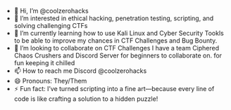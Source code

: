 - 👋 Hi, I’m @coolzerohacks
- 👀 I’m interested in ethical hacking, penetration testing, scripting, and solving challenging CTFs
- 🌱 I’m currently learning how to use Kali Linux and Cyber Security Tookls to  be able to improve my chances in CTF Challenges and Bug Bounty. 
- 💞️ I’m looking to collaborate on CTF Challenges I have a team  Ciphered Chaos Crushers and Discord Server for beginners to collaborate on. for fun keeping it chilled
- 📫 How to reach me Discord @coolzerohacks
- 😄 Pronouns: They/Them
- ⚡ Fun fact: I’ve turned scripting into a fine art—because every line of code is like crafting a solution to a hidden puzzle!

<!---
coolzerohacks/coolzerohacks is a ✨ special ✨ repository because its `README.md` (this file) appears on your GitHub profile.
You can click the Preview link to take a look at your changes.
--->
